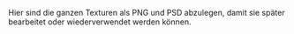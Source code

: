 Hier sind die ganzen Texturen als PNG und PSD abzulegen, damit sie später bearbeitet oder wiederverwendet werden können.
